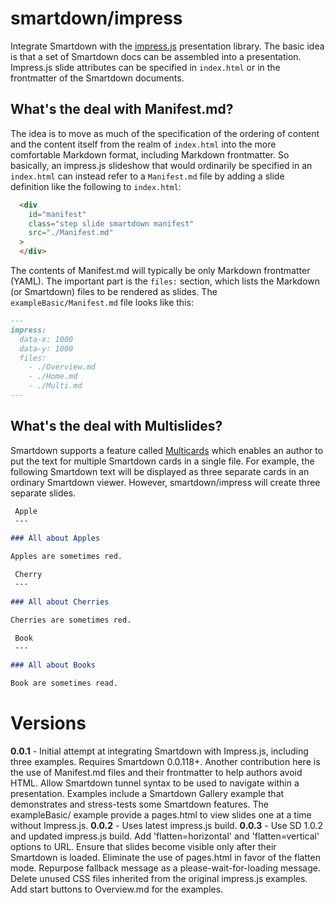 # smartdown/impress

Integrate Smartdown with the [impress.js](https://github.com/impress/impress.js) presentation library. The basic idea is that a set of Smartdown docs can be assembled into a presentation. Impress.js slide attributes can be specified in `index.html` or in the frontmatter of the Smartdown documents.


## What's the deal with Manifest.md?

The idea is to move as much of the specification of the ordering of content and the content itself from the realm of `index.html` into the more comfortable Markdown format, including Markdown frontmatter. So basically, an impress.js slideshow that would ordinarily be specified in an `index.html` can instead refer to a `Manifest.md` file by adding a slide definition like the following to `index.html`:

```html
  <div
    id="manifest"
    class="step slide smartdown manifest"
    src="./Manifest.md"
  >
  </div>
```

The contents of Manifest.md will typically be only Markdown frontmatter (YAML). The important part is the `files:` section, which lists the Markdown (or Smartdown) files to be rendered as slides. The `exampleBasic/Manifest.md` file looks like this:

```markdown
---
impress:
  data-x: 1000
  data-y: 1000
  files:
    - ./Overview.md
    - ./Home.md
    - ./Multi.md
---
```

## What's the deal with Multislides?

Smartdown supports a feature called [Multicards](https://smartdown.github.io/smartdown/#Multicards) which enables an author to put the text for multiple Smartdown cards in a single file. For example, the following Smartdown text will be displayed as three separate cards in an ordinary Smartdown viewer. However, smartdown/impress will create three separate slides.

```markdown
 Apple
 ---

### All about Apples

Apples are sometimes red.

 Cherry
 ---

### All about Cherries

Cherries are sometimes red.

 Book
 ---

### All about Books

Book are sometimes read.

```


# Versions

**0.0.1** - Initial attempt at integrating Smartdown with Impress.js, including three examples. Requires Smartdown 0.0.118+. Another contribution here is the use of Manifest.md files and their frontmatter to help authors avoid HTML. Allow Smartdown tunnel syntax to be used to navigate within a presentation. Examples include a Smartdown Gallery example that demonstrates and stress-tests some Smartdown features. The exampleBasic/ example provide a pages.html to view slides one at a time without Impress.js.
**0.0.2** - Uses latest impress.js build.
**0.0.3** - Use SD 1.0.2 and updated impress.js build. Add 'flatten=horizontal' and 'flatten=vertical' options to URL. Ensure that slides become visible only after their Smartdown is loaded. Eliminate the use of pages.html in favor of the flatten mode. Repurpose fallback message as a please-wait-for-loading message. Delete unused CSS files inherited from the original impress.js examples. Add start buttons to Overview.md for the examples. 